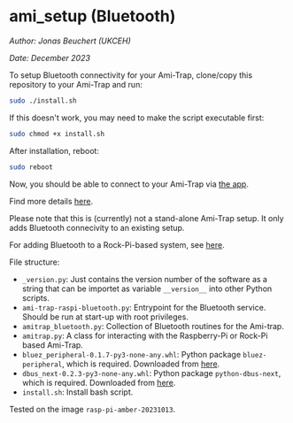 # ami_setup (Bluetooth)

*Author: Jonas Beuchert (UKCEH)*

*Date: December 2023*

To setup Bluetooth connectivity for your Ami-Trap, clone/copy this repository to your Ami-Trap and run:

```bash
sudo ./install.sh
```

If this doesn't work, you may need to make the script executable first:
```bash
sudo chmod +x install.sh
```

After installation, reboot:

```bash
sudo reboot
```

Now, you should be able to connect to your Ami-Trap via [the app](https://jonasbchrt.github.io/ami-trap-app-bluetooth/).

Find more details [here](https://github.com/JonasBchrt/ami-trap-raspi-cellular/blob/main/README.md).

Please note that this is (currently) not a stand-alone Ami-Trap setup.
It only adds Bluetooth connecivity to an existing setup.

For adding Bluetooth to a Rock-Pi-based system, see [here](https://github.com/AMI-trap/ami_setup/tree/bluetooth-rockpi).

File structure:
* `_version.py`: Just contains the version number of the software as a string that can be importet as variable `__version__` into other Python scripts.
* `ami-trap-raspi-bluetooth.py`: Entrypoint for the Bluetooth service. Should be run at start-up with root privileges.
* `amitrap_bluetooth.py`: Collection of Bluetooth routines for the Ami-trap.
* `amitrap.py`: A class for interacting with the Raspberry-Pi or Rock-Pi based Ami-Trap.
* `bluez_peripheral-0.1.7-py3-none-any.whl`: Python package `bluez-peripheral`, which is required. Downloaded from [here](https://pypi.org/project/bluez-peripheral).
* `dbus_next-0.2.3-py3-none-any.whl`: Python package `python-dbus-next`, which is required. Downloaded from [here](https://pypi.org/project/dbus-next).
* `install.sh`: Install bash script.

Tested on the image `rasp-pi-amber-20231013`.
